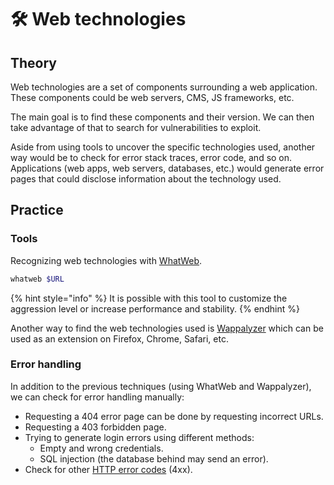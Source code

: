 # 🛠️ Web technologies

## Theory

Web technologies are a set of components surrounding a web application. These components could be web servers, CMS, JS frameworks, etc.

The main goal is to find these components and their version. We can then take advantage of that to search for vulnerabilities to exploit.

Aside from using tools to uncover the specific technologies used, another way would be to check for error stack traces, error code, and so on. Applications \(web apps, web servers, databases, etc.\) would generate error pages that could disclose information about the technology used.

## Practice

### Tools

Recognizing web technologies with [WhatWeb](https://github.com/urbanadventurer/WhatWeb).

```bash
whatweb $URL
```

{% hint style="info" %}
It is possible with this tool to customize the aggression level or increase performance and stability.
{% endhint %}

Another way to find the web technologies used is [Wappalyzer](https://www.wappalyzer.com/) which can be used as an extension on Firefox, Chrome, Safari, etc.

### Error handling

In addition to the previous techniques \(using WhatWeb and Wappalyzer\), we can check for error handling manually:

* Requesting a 404 error page can be done by requesting incorrect URLs.
* Requesting a 403 forbidden page.
* Trying to generate login errors using different methods:
  * Empty and wrong credentials.
  * SQL injection \(the database behind may send an error\).
* Check for other [HTTP error codes](https://developer.mozilla.org/en-US/docs/Web/HTTP/Status) \(4xx\).

